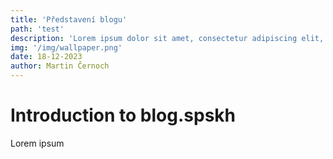 ```yaml
---
title: 'Představení blogu'
path: 'test'
description: 'Lorem ipsum dolor sit amet, consectetur adipiscing elit, sed do eiusmod tempor incididunt ut labore et dolore magna aliqua. Nunc vel risus commodo viverra maecenas. Suspendisse potenti nullam ac tortor. Ac placerat vestibulum lectus mauris ultrices eros in cursus turpis.'
img: '/img/wallpaper.png'
date: 18-12-2023
author: Martin Černoch
---
```


# Introduction to blog.spskh

Lorem ipsum